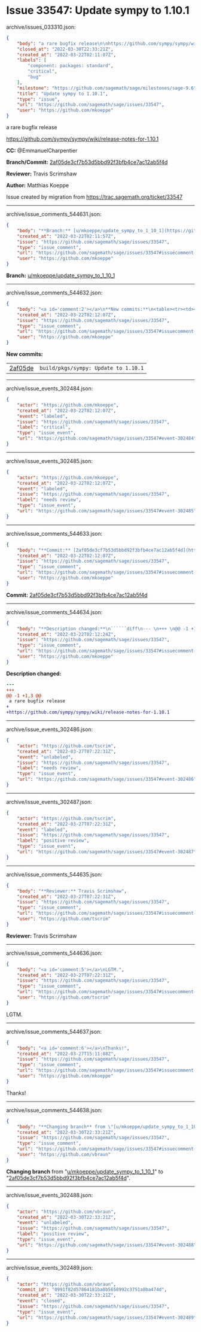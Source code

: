 # Issue 33547: Update sympy to 1.10.1

archive/issues_033310.json:
```json
{
    "body": "a rare bugfix release\n\nhttps://github.com/sympy/sympy/wiki/release-notes-for-1.10.1\n\n**CC:**  @EmmanuelCharpentier\n\n**Branch/Commit:** [2af05de3cf7b53d5bbd92f3bfb4ce7ac12ab5f4d](https://github.com/sagemath/sagetrac-mirror/commit/2af05de3cf7b53d5bbd92f3bfb4ce7ac12ab5f4d)\n\n**Reviewer:** Travis Scrimshaw\n\n**Author:** Matthias Koeppe\n\nIssue created by migration from https://trac.sagemath.org/ticket/33547\n\n",
    "closed_at": "2022-03-30T22:33:21Z",
    "created_at": "2022-03-22T02:11:07Z",
    "labels": [
        "component: packages: standard",
        "critical",
        "bug"
    ],
    "milestone": "https://github.com/sagemath/sage/milestones/sage-9.6",
    "title": "Update sympy to 1.10.1",
    "type": "issue",
    "url": "https://github.com/sagemath/sage/issues/33547",
    "user": "https://github.com/mkoeppe"
}
```
a rare bugfix release

https://github.com/sympy/sympy/wiki/release-notes-for-1.10.1

**CC:**  @EmmanuelCharpentier

**Branch/Commit:** [2af05de3cf7b53d5bbd92f3bfb4ce7ac12ab5f4d](https://github.com/sagemath/sagetrac-mirror/commit/2af05de3cf7b53d5bbd92f3bfb4ce7ac12ab5f4d)

**Reviewer:** Travis Scrimshaw

**Author:** Matthias Koeppe

Issue created by migration from https://trac.sagemath.org/ticket/33547





---

archive/issue_comments_544631.json:
```json
{
    "body": "**Branch:** [u/mkoeppe/update_sympy_to_1_10_1](https://github.com/sagemath/sagetrac-mirror/tree/u/mkoeppe/update_sympy_to_1_10_1)",
    "created_at": "2022-03-22T02:11:57Z",
    "issue": "https://github.com/sagemath/sage/issues/33547",
    "type": "issue_comment",
    "url": "https://github.com/sagemath/sage/issues/33547#issuecomment-544631",
    "user": "https://github.com/mkoeppe"
}
```

**Branch:** [u/mkoeppe/update_sympy_to_1_10_1](https://github.com/sagemath/sagetrac-mirror/tree/u/mkoeppe/update_sympy_to_1_10_1)



---

archive/issue_comments_544632.json:
```json
{
    "body": "<a id='comment:2'></a>\n**New commits:**\n<table><tr><td><a href=\"https://github.com/sagemath/sagetrac-mirror/commit/2af05de3cf7b53d5bbd92f3bfb4ce7ac12ab5f4d\">2af05de</a></td><td><code>build/pkgs/sympy: Update to 1.10.1</code></td></tr></table>\n",
    "created_at": "2022-03-22T02:12:07Z",
    "issue": "https://github.com/sagemath/sage/issues/33547",
    "type": "issue_comment",
    "url": "https://github.com/sagemath/sage/issues/33547#issuecomment-544632",
    "user": "https://github.com/mkoeppe"
}
```

<a id='comment:2'></a>
**New commits:**
<table><tr><td><a href="https://github.com/sagemath/sagetrac-mirror/commit/2af05de3cf7b53d5bbd92f3bfb4ce7ac12ab5f4d">2af05de</a></td><td><code>build/pkgs/sympy: Update to 1.10.1</code></td></tr></table>




---

archive/issue_events_302484.json:
```json
{
    "actor": "https://github.com/mkoeppe",
    "created_at": "2022-03-22T02:12:07Z",
    "event": "labeled",
    "issue": "https://github.com/sagemath/sage/issues/33547",
    "label": "critical",
    "type": "issue_event",
    "url": "https://github.com/sagemath/sage/issues/33547#event-302484"
}
```



---

archive/issue_events_302485.json:
```json
{
    "actor": "https://github.com/mkoeppe",
    "created_at": "2022-03-22T02:12:07Z",
    "event": "labeled",
    "issue": "https://github.com/sagemath/sage/issues/33547",
    "label": "needs review",
    "type": "issue_event",
    "url": "https://github.com/sagemath/sage/issues/33547#event-302485"
}
```



---

archive/issue_comments_544633.json:
```json
{
    "body": "**Commit:** [2af05de3cf7b53d5bbd92f3bfb4ce7ac12ab5f4d](https://github.com/sagemath/sagetrac-mirror/commit/2af05de3cf7b53d5bbd92f3bfb4ce7ac12ab5f4d)",
    "created_at": "2022-03-22T02:12:07Z",
    "issue": "https://github.com/sagemath/sage/issues/33547",
    "type": "issue_comment",
    "url": "https://github.com/sagemath/sage/issues/33547#issuecomment-544633",
    "user": "https://github.com/mkoeppe"
}
```

**Commit:** [2af05de3cf7b53d5bbd92f3bfb4ce7ac12ab5f4d](https://github.com/sagemath/sagetrac-mirror/commit/2af05de3cf7b53d5bbd92f3bfb4ce7ac12ab5f4d)



---

archive/issue_comments_544634.json:
```json
{
    "body": "**Description changed:**\n``````diff\n--- \n+++ \n@@ -1 +1,3 @@\n a rare bugfix release\n+\n+https://github.com/sympy/sympy/wiki/release-notes-for-1.10.1\n``````\n",
    "created_at": "2022-03-22T02:12:24Z",
    "issue": "https://github.com/sagemath/sage/issues/33547",
    "type": "issue_comment",
    "url": "https://github.com/sagemath/sage/issues/33547#issuecomment-544634",
    "user": "https://github.com/mkoeppe"
}
```

**Description changed:**
``````diff
--- 
+++ 
@@ -1 +1,3 @@
 a rare bugfix release
+
+https://github.com/sympy/sympy/wiki/release-notes-for-1.10.1
``````




---

archive/issue_events_302486.json:
```json
{
    "actor": "https://github.com/tscrim",
    "created_at": "2022-03-27T07:22:31Z",
    "event": "unlabeled",
    "issue": "https://github.com/sagemath/sage/issues/33547",
    "label": "needs review",
    "type": "issue_event",
    "url": "https://github.com/sagemath/sage/issues/33547#event-302486"
}
```



---

archive/issue_events_302487.json:
```json
{
    "actor": "https://github.com/tscrim",
    "created_at": "2022-03-27T07:22:31Z",
    "event": "labeled",
    "issue": "https://github.com/sagemath/sage/issues/33547",
    "label": "positive review",
    "type": "issue_event",
    "url": "https://github.com/sagemath/sage/issues/33547#event-302487"
}
```



---

archive/issue_comments_544635.json:
```json
{
    "body": "**Reviewer:** Travis Scrimshaw",
    "created_at": "2022-03-27T07:22:31Z",
    "issue": "https://github.com/sagemath/sage/issues/33547",
    "type": "issue_comment",
    "url": "https://github.com/sagemath/sage/issues/33547#issuecomment-544635",
    "user": "https://github.com/tscrim"
}
```

**Reviewer:** Travis Scrimshaw



---

archive/issue_comments_544636.json:
```json
{
    "body": "<a id='comment:5'></a>\nLGTM.",
    "created_at": "2022-03-27T07:22:31Z",
    "issue": "https://github.com/sagemath/sage/issues/33547",
    "type": "issue_comment",
    "url": "https://github.com/sagemath/sage/issues/33547#issuecomment-544636",
    "user": "https://github.com/tscrim"
}
```

<a id='comment:5'></a>
LGTM.



---

archive/issue_comments_544637.json:
```json
{
    "body": "<a id='comment:6'></a>\nThanks!",
    "created_at": "2022-03-27T15:11:08Z",
    "issue": "https://github.com/sagemath/sage/issues/33547",
    "type": "issue_comment",
    "url": "https://github.com/sagemath/sage/issues/33547#issuecomment-544637",
    "user": "https://github.com/mkoeppe"
}
```

<a id='comment:6'></a>
Thanks!



---

archive/issue_comments_544638.json:
```json
{
    "body": "**Changing branch** from \"[u/mkoeppe/update_sympy_to_1_10_1](https://github.com/sagemath/sagetrac-mirror/tree/u/mkoeppe/update_sympy_to_1_10_1)\" to \"[2af05de3cf7b53d5bbd92f3bfb4ce7ac12ab5f4d](https://github.com/sagemath/sagetrac-mirror/commit/2af05de3cf7b53d5bbd92f3bfb4ce7ac12ab5f4d)\".",
    "created_at": "2022-03-30T22:33:21Z",
    "issue": "https://github.com/sagemath/sage/issues/33547",
    "type": "issue_comment",
    "url": "https://github.com/sagemath/sage/issues/33547#issuecomment-544638",
    "user": "https://github.com/vbraun"
}
```

**Changing branch** from "[u/mkoeppe/update_sympy_to_1_10_1](https://github.com/sagemath/sagetrac-mirror/tree/u/mkoeppe/update_sympy_to_1_10_1)" to "[2af05de3cf7b53d5bbd92f3bfb4ce7ac12ab5f4d](https://github.com/sagemath/sagetrac-mirror/commit/2af05de3cf7b53d5bbd92f3bfb4ce7ac12ab5f4d)".



---

archive/issue_events_302488.json:
```json
{
    "actor": "https://github.com/vbraun",
    "created_at": "2022-03-30T22:33:21Z",
    "event": "unlabeled",
    "issue": "https://github.com/sagemath/sage/issues/33547",
    "label": "positive review",
    "type": "issue_event",
    "url": "https://github.com/sagemath/sage/issues/33547#event-302488"
}
```



---

archive/issue_events_302489.json:
```json
{
    "actor": "https://github.com/vbraun",
    "commit_id": "0991f82d57864181ba0b5658992c3751a8ba474d",
    "created_at": "2022-03-30T22:33:21Z",
    "event": "closed",
    "issue": "https://github.com/sagemath/sage/issues/33547",
    "type": "issue_event",
    "url": "https://github.com/sagemath/sage/issues/33547#event-302489"
}
```
